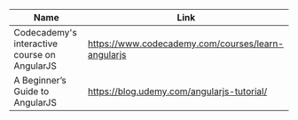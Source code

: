 Name | Link
------------ | -------------
Codecademy's interactive course on AngularJS | https://www.codecademy.com/courses/learn-angularjs |
A Beginner’s Guide to AngularJS | https://blog.udemy.com/angularjs-tutorial/
